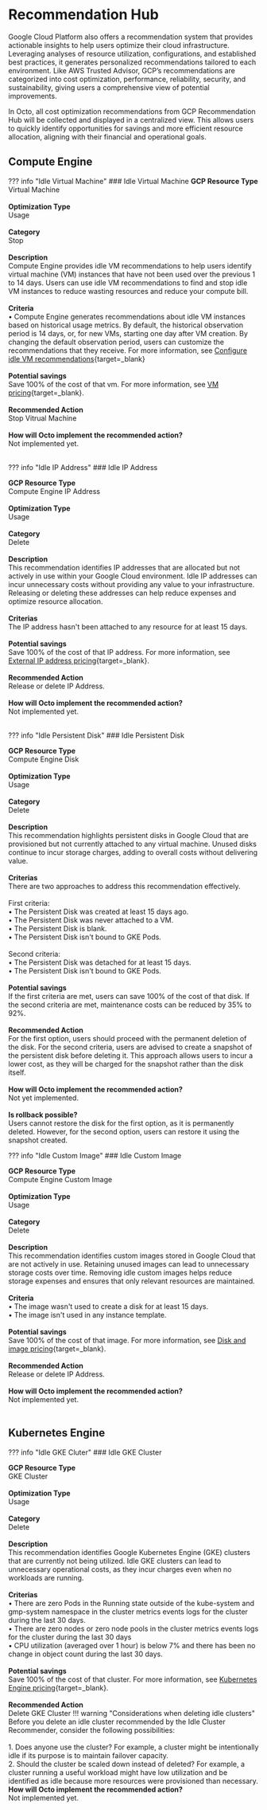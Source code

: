 # Recommendation Hub

Google Cloud Platform also offers a recommendation system that provides actionable insights to help users optimize their cloud infrastructure.  Leveraging analyses of resource utilization, configurations, and established best practices, it generates personalized recommendations tailored to each environment. Like AWS Trusted Advisor, GCP’s recommendations are categorized into cost optimization, performance, reliability, security, and sustainability, giving users a comprehensive view of potential improvements.

In Octo, all cost optimization recommendations from GCP Recommendation Hub will be collected and displayed in a centralized view. This allows users to quickly identify opportunities for savings and more efficient resource allocation, aligning with their financial and operational goals.

## Compute Engine
??? info "Idle Virtual Machine" 
    ### Idle Virtual Machine
    <b>GCP Resource Type</b><br>
    Virtual Machine<br><br>
    <b>Optimization Type</b><br>
    Usage<br><br>
    <b>Category</b><br>
    Stop<br><br>
    <b>Description</b><br>
    Compute Engine provides idle VM recommendations to help users identify virtual machine (VM) instances that have not been used over the previous 1 to 14 days. Users can use idle VM recommendations to find and stop idle VM instances to reduce wasting resources and reduce your compute bill.<br><br>
    <b>Criteria</b><br>
    •   Compute Engine generates recommendations about idle VM instances based on historical usage metrics. By default, the historical observation period is 14 days, or, for new VMs, starting one day after VM creation. By changing the default observation period, users can customize the recommendations that they receive. For more information, see [Configure idle VM recommendations](https://cloud.google.com/compute/docs/instances/configuring-idle-vm-recommendations){target=_blank}
    <br><br>
    <b>Potential savings</b><br>
    Save 100% of the cost of that vm. For more information, see [VM pricing](https://cloud.google.com/compute/vm-instance-pricing){target=_blank}.<br><br>
    <b>Recommended Action</b><br>
    Stop Vitrual Machine<br><br>
    <b>How will Octo implement the recommended action?</b><br>
    Not implemented yet.<br><br>
    </p>
??? info "Idle IP Address" 
    ### Idle IP Address
    <p>
    <b>GCP Resource Type</b><br>
    Compute Engine IP Address<br><br>
    <b>Optimization Type</b><br>
    Usage<br><br>
    <b>Category</b><br>
    Delete<br><br>
    <b>Description</b><br>
    This recommendation identifies IP addresses that are allocated but not actively in use within your Google Cloud environment. Idle IP addresses can incur unnecessary costs without providing any value to your infrastructure. Releasing or deleting these addresses can help reduce expenses and optimize resource allocation.<br><br>
    <b>Criterias</b><br>
    The IP address hasn't been attached to any resource for at least 15 days.<br><br>
    <b>Potential savings</b><br>
    Save 100% of the cost of that IP address. For more information, see [External IP address pricing](https://cloud.google.com/vpc/network-pricing#ipaddress){target=_blank}.<br><br>
    <b>Recommended Action</b><br>
    Release or delete IP Address.<br><br>
    <b>How will Octo implement the recommended action?</b><br>
    Not implemented yet.<br><br>
    </p>
??? info "Idle Persistent Disk" 
    ### Idle Persistent Disk
    <p>
    <b>GCP Resource Type</b><br>
    Compute Engine Disk<br><br>
    <b>Optimization Type</b><br>
    Usage<br><br>
    <b>Category</b><br>
    Delete<br><br>
    <b>Description</b><br>
    This recommendation highlights persistent disks in Google Cloud that are provisioned but not currently attached to any virtual machine. Unused disks continue to incur storage charges, adding to overall costs without delivering value.<br><br>
    <b>Criterias</b><br>
    There are two approaches to address this recommendation effectively.<br><br>
    First criteria: <br>
    •   The Persistent Disk was created at least 15 days ago.<br>
    •   The Persistent Disk was never attached to a VM.<br>
    •   The Persistent Disk is blank.<br>
    •   The Persistent Disk isn't bound to GKE Pods.<br><br>
    Second criteria:<br>
    •   The Persistent Disk was detached for at least 15 days.<br>
    •   The Persistent Disk isn't bound to GKE Pods.
    <br><br>
    <b>Potential savings</b><br>
    If the first criteria are met, users can save 100% of the cost of that disk. If the second criteria are met, maintenance costs can be reduced by 35% to 92%.<br><br>
    <b>Recommended Action</b><br>
    For the first option, users should proceed with the permanent deletion of the disk. For the second criteria, users are advised to create a snapshot of the persistent disk before deleting it. This approach allows users to incur a lower cost, as they will be charged for the snapshot rather than the disk itself.<br><br>
    <b>How will Octo implement the recommended action?</b><br>
    Not yet implemented.<br><br>
    <b>Is rollback possible?</b><br>
    Users cannot restore the disk for the first option, as it is permanently deleted. However, for the second option, users can restore it using the snapshot created.
    </p>
??? info "Idle Custom Image" 
    ### Idle Custom Image
    <p>
    <b>GCP Resource Type</b><br>
    Compute Engine Custom Image<br><br>
    <b>Optimization Type</b><br>
    Usage<br><br>
    <b>Category</b><br>
    Delete<br><br>
    <b>Description</b><br>
    This recommendation identifies custom images stored in Google Cloud that are not actively in use. Retaining unused images can lead to unnecessary storage costs over time. Removing idle custom images helps reduce storage expenses and ensures that only relevant resources are maintained.<br><br>
    <b>Criteria</b><br>
    •   The image wasn't used to create a disk for at least 15 days.<br>
    •   The image isn't used in any instance template.
    <br><br>
    <b>Potential savings</b><br>
    Save 100% of the cost of that image. For more information, see [Disk and image pricing](https://cloud.google.com/compute/disks-image-pricing){target=_blank}.<br><br>
    <b>Recommended Action</b><br>
    Release or delete IP Address.<br><br>
    <b>How will Octo implement the recommended action?</b><br>
    Not implemented yet.<br><br>
    </p>

## Kubernetes Engine
??? info "Idle GKE Cluter" 
    ### Idle GKE Cluster
    <p>
    <b>GCP Resource Type</b><br>
    GKE Cluster<br><br>
    <b>Optimization Type</b><br>
    Usage<br><br>
    <b>Category</b><br>
    Delete<br><br>
    <b>Description</b><br>
    This recommendation identifies Google Kubernetes Engine (GKE) clusters that are currently not being utilized. Idle GKE clusters can lead to unnecessary operational costs, as they incur charges even when no workloads are running.<br><br>
    <b>Criterias</b><br>
    •   There are zero Pods in the Running state outside of the kube-system and gmp-system namespace in the cluster metrics events logs for the cluster during the last 30 days.<br>
    •   There are zero nodes or zero node pools in the cluster metrics events logs for the cluster during the last 30 days<br>
    •   CPU utilization (averaged over 1 hour) is below 7% and there has been no change in object count during the last 30 days.
    <br><br>
    <b>Potential savings</b><br>
    Save 100% of the cost of that cluster. For more information, see [Kubernetes Engine pricing](https://cloud.google.com/kubernetes-engine/pricing#google-kubernetes-engine-pricing){target=_blank}.<br><br>
    <b>Recommended Action</b><br>
    Delete GKE Cluster
    !!! warning "Considerations when deleting idle clusters"
        Before you delete an idle cluster recommended by the Idle Cluster Recommender, consider the following possibilities:<br><br>
        1. Does anyone use the cluster? For example, a cluster might be intentionally idle if its purpose is to maintain failover capacity.<br>
        2. Should the cluster be scaled down instead of deleted? For example, a cluster running a useful workload might have low utilization and be identified as idle because more resources were provisioned than necessary.
    <b>How will Octo implement the recommended action?</b><br>
    Not implemented yet.<br><br>
    </p>
